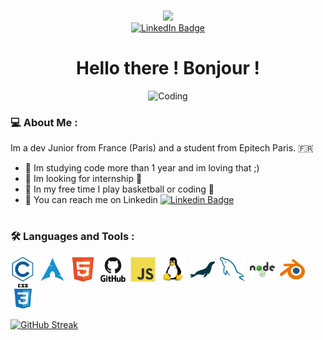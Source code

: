 ###

<!--
**DYDY2MONOI/dydy2monoi** is a ✨ _special_ ✨ repository because its `README.md` (this file) appears on your GitHub profile.

Here are some ideas to get you started:

[![GitHub Streak](https://github-readme-streak-stats.herokuapp.com/?user=DYDY2MONOI)](https://git.io/streak-stats)

- 🔭 I’m currently working on ...
- 🌱 I’m currently learning C/C++
- 👯 I’m looking to collaborate on ...
- 🤔 I’m looking for help with ...
- 💬 Ask me about ...
- 📫 How to reach me: dylan.ta@epitech.eu
- 😄 Pronouns: ...
- ⚡ Fun fact: I love cat
-->
<div id="header" align="center">
  <img src="https://media.giphy.com/media/M9gbBd9nbDrOTu1Mqx/giphy.gif" width="100"/>
</div>
<div id="header" align="center">

  <a href="https://www.linkedin.com/in/dylan-ta-261727254/">
    <img src="https://img.shields.io/badge/LinkedIn-blue?style=for-the-badge&logo=linkedin&logoColor=white" alt="LinkedIn Badge"/>
  </a>
<h1>
  Hello there !
  Bonjour !
</h1>

</div>
<div align="center">
    <img alt="Coding" width="400" src="./3225202442.gif">


</div>

### :computer: About Me :

Im a dev Junior from France (Paris) and a student from Epitech Paris. :fr:

- :telescope: Im studying code more than 1 year and im loving that ;)
- :office: Im looking for internship :eyes:
- :basketball: In my free time I play basketball or coding :eyes:
- :iphone: You can reach me on Linkedin [![Linkedin Badge](https://img.shields.io/badge/LinkedIn-blue?style=flat&logo=Linkedin&logoColor=white)](https://www.linkedin.com/in/dylan-ta-261727254/)

<h1>

</h1>

### :hammer_and_wrench: Languages and Tools :

<img src="https://github.com/devicons/devicon/blob/master/icons/c/c-line.svg" title="C" width="40" height="40"/>&nbsp;
<img src="https://github.com/devicons/devicon/blob/master/icons/archlinux/archlinux-original.svg" title="archlinux" width="40" height="40"/>&nbsp;
<img src="https://github.com/devicons/devicon/blob/master/icons/html5/html5-original.svg" title="html" width="40" height="40"/>&nbsp;
<img src="https://github.com/devicons/devicon/blob/master/icons/github/github-original-wordmark.svg" title="github" width="40" height="40"/>&nbsp;
<img src="https://github.com/devicons/devicon/blob/master/icons/javascript/javascript-original.svg" title="js" width="40" height="40"/>&nbsp;
<img src="https://github.com/devicons/devicon/blob/master/icons/linux/linux-original.svg" title="linux" width="40" height="40"/>&nbsp;
<img src="https://github.com/devicons/devicon/blob/master/icons/mariadb/mariadb-original.svg" title="mariadb" width="40" height="40"/>&nbsp;
<img src="https://github.com/devicons/devicon/blob/master/icons/mysql/mysql-original.svg" title="mysql" width="40" height="40"/>&nbsp;
<img src="https://github.com/devicons/devicon/blob/master/icons/nodejs/nodejs-original-wordmark.svg" title="nodejs" width="40" height="40"/>&nbsp;
<img src="https://github.com/devicons/devicon/blob/master/icons/blender/blender-original.svg" title="Blender" width="40" height="40"/>&nbsp;
<img src="https://github.com/devicons/devicon/blob/master/icons/css3/css3-original-wordmark.svg" title="css" width="40" height="40"/>&nbsp;

[![GitHub Streak](https://github-readme-streak-stats.herokuapp.com?user=DYDY2MONOI&theme=yellowdark&locale=fr&date_format=M%20j%5B%2C%20Y%5D&exclude_days=Sun%2CSat)](https://git.io/streak-stats)

</div>
